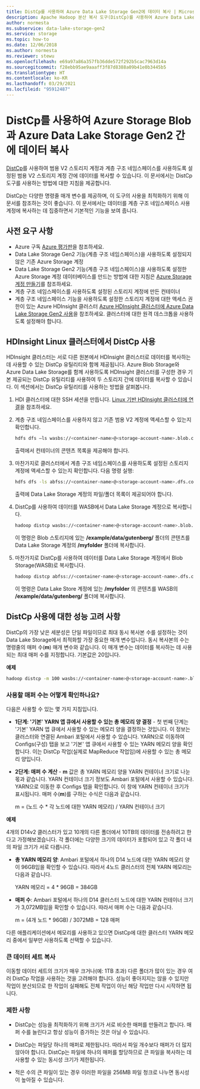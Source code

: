 ```yaml
---
title: DistCp를 사용하여 Azure Data Lake Storage Gen2에 데이터 복사 | Microsoft Docs
description: Apache Hadoop 분산 복사 도구(DistCp)를 사용하여 Azure Data Lake Storage Gen2로/에서 데이터를 복사합니다.
author: normesta
ms.subservice: data-lake-storage-gen2
ms.service: storage
ms.topic: how-to
ms.date: 12/06/2018
ms.author: normesta
ms.reviewer: stewu
ms.openlocfilehash: e69a97a86a357fb36dde572f292b5cac7963d14a
ms.sourcegitcommit: f28ebb95ae9aaaff3f87d8388a09b41e0b3445b5
ms.translationtype: HT
ms.contentlocale: ko-KR
ms.lasthandoff: 03/29/2021
ms.locfileid: "95912487"
---
```

# <a name="use-distcp-to-copy-data-between-azure-storage-blobs-and-azure-data-lake-storage-gen2"></a>DistCp를 사용하여 Azure Storage Blob과 Azure Data Lake Storage Gen2 간에 데이터 복사

[DistCp](https://hadoop.apache.org/docs/stable/hadoop-distcp/DistCp.html)를 사용하여 범용 V2 스토리지 계정과 계층 구조 네임스페이스를 사용하도록 설정된 범용 V2 스토리지 계정 간에 데이터를 복사할 수 있습니다. 이 문서에서는 DistCp 도구를 사용하는 방법에 대한 지침을 제공합니다.

DistCp는 다양한 명령줄 매개 변수를 제공하며, 이 도구의 사용을 최적화하기 위해 이 문서를 참조하는 것이 좋습니다. 이 문서에서는 데이터를 계층 구조 네임스페이스 사용 계정에 복사하는 데 집중하면서 기본적인 기능을 보여 줍니다.

## <a name="prerequisites"></a>사전 요구 사항

* Azure 구독 [Azure 평가판](https://azure.microsoft.com/pricing/free-trial/)을 참조하세요.
* Data Lake Storage Gen2 기능(계층 구조 네임스페이스)을 사용하도록 설정되지 않은 기존 Azure Storage 계정
* Data Lake Storage Gen2 기능(계층 구조 네임스페이스)을 사용하도록 설정한 Azure Storage 계정 데이터베이스를 만드는 방법에 대한 지침은 [Azure Storage 계정 만들기](../common/storage-account-create.md)를 참조하세요.
* 계층 구조 네임스페이스를 사용하도록 설정된 스토리지 계정에 만든 컨테이너
* 계층 구조 네임스페이스 기능을 사용하도록 설정한 스토리지 계정에 대한 액세스 권한이 있는 Azure HDInsight 클러스터 [Azure HDInsight 클러스터에 Azure Data Lake Storage Gen2 사용](../../hdinsight/hdinsight-hadoop-use-data-lake-storage-gen2.md?toc=%2fazure%2fstorage%2fblobs%2ftoc.json)을 참조하세요. 클러스터에 대한 원격 데스크톱을 사용하도록 설정해야 합니다.

## <a name="use-distcp-from-an-hdinsight-linux-cluster"></a>HDInsight Linux 클러스터에서 DistCp 사용

HDInsight 클러스터는 서로 다른 원본에서 HDInsight 클러스터로 데이터를 복사하는 데 사용할 수 있는 DistCp 유틸리티와 함께 제공됩니다. Azure Blob Storage와 Azure Data Lake Storage를 함께 사용하도록 HDInsight 클러스터를 구성한 경우 기본 제공되는 DistCp 유틸리티를 사용하여 두 스토리지 간에 데이터를 복사할 수 있습니다. 이 섹션에서는 DistCp 유틸리티를 사용하는 방법을 살펴봅니다.

1. HDI 클러스터에 대한 SSH 세션을 만듭니다. [Linux 기반 HDInsight 클러스터에 연결](../../hdinsight/hdinsight-hadoop-linux-use-ssh-unix.md)을 참조하세요.

2. 계층 구조 네임스페이스를 사용하지 않고 기존 범용 V2 계정에 액세스할 수 있는지 확인합니다.

    ```bash
    hdfs dfs –ls wasbs://<container-name>@<storage-account-name>.blob.core.windows.net/
    ```

   출력에서 컨테이너의 콘텐츠 목록을 제공해야 합니다.

3. 마찬가지로 클러스터에서 계층 구조 네임스페이스를 사용하도록 설정된 스토리지 계정에 액세스할 수 있는지 확인합니다. 다음 명령 실행:

    ```bash
    hdfs dfs -ls abfss://<container-name>@<storage-account-name>.dfs.core.windows.net/
    ```

    출력에 Data Lake Storage 계정의 파일/폴더 목록이 제공되어야 합니다.

4. DistCp를 사용하여 데이터를 WASB에서 Data Lake Storage 계정으로 복사합니다.

    ```bash
    hadoop distcp wasbs://<container-name>@<storage-account-name>.blob.core.windows.net/example/data/gutenberg abfss://<container-name>@<storage-account-name>.dfs.core.windows.net/myfolder
    ```

    이 명령은 Blob 스토리지에 있는 **/example/data/gutenberg/** 폴더의 콘텐츠를 Data Lake Storage 계정의 **/myfolder** 폴더에 복사합니다.

5. 마찬가지로 DistCp를 사용하여 데이터를 Data Lake Storage 계정에서 Blob Storage(WASB)로 복사합니다.

    ```bash
    hadoop distcp abfss://<container-name>@<storage-account-name>.dfs.core.windows.net/myfolder wasbs://<container-name>@<storage-account-name>.blob.core.windows.net/example/data/gutenberg
    ```

    이 명령은 Data Lake Store 계정에 있는 **/myfolder** 의 콘텐츠를 WASB의 **/example/data/gutenberg/** 폴더에 복사합니다.

## <a name="performance-considerations-while-using-distcp"></a>DistCp 사용에 대한 성능 고려 사항

DistCp의 가장 낮은 세분성은 단일 파일이므로 최대 동시 복사본 수를 설정하는 것이 Data Lake Storage에서 최적화할 가장 중요한 매개 변수입니다. 동시 복사본의 수는 명령줄의 매퍼 수(**m**) 매개 변수와 같습니다. 이 매개 변수는 데이터를 복사하는 데 사용되는 최대 매퍼 수를 지정합니다. 기본값은 20입니다.

**예제**

```bash
hadoop distcp -m 100 wasbs://<container-name>@<storage-account-name>.blob.core.windows.net/example/data/gutenberg abfss://<container-name>@<storage-account-name>.dfs.core.windows.net/myfolder
```

### <a name="how-do-i-determine-the-number-of-mappers-to-use"></a>사용할 매퍼 수는 어떻게 확인하나요?

다음은 사용할 수 있는 몇 가지 지침입니다.

* **1단계: '기본' YARN 앱 큐에서 사용할 수 있는 총 메모리 양 결정** - 첫 번째 단계는 '기본' YARN 앱 큐에서 사용할 수 있는 메모리 양을 결정하는 것입니다. 이 정보는 클러스터와 연결된 Ambari 포털에서 사용할 수 있습니다. YARN으로 이동하여 Configs(구성) 탭을 보고 '기본' 앱 큐에서 사용할 수 있는 YARN 메모리 양을 확인합니다. 이는 DistCp 작업(실제로 MapReduce 작업임)에 사용할 수 있는 총 메모리 양입니다.

* **2단계: 매퍼 수 계산** - **m** 값은 총 YARN 메모리 양을 YARN 컨테이너 크기로 나눈 몫과 같습니다. YARN 컨테이너 크기 정보도 Ambari 포털에서 사용할 수 있습니다. YARN으로 이동한 후 Configs 탭을 확인합니다. 이 창에 YARN 컨테이너 크기가 표시됩니다. 매퍼 수(**m**)를 구하는 수식은 다음과 같습니다.

    m = (노드 수 * 각 노드에 대한 YARN 메모리) / YARN 컨테이너 크기

**예제**

4개의 D14v2 클러스터가 있고 10개의 다른 폴더에서 10TB의 데이터를 전송하려고 한다고 가정해보겠습니다. 각 폴더에는 다양한 크기의 데이터가 포함되어 있고 각 폴더 내의 파일 크기가 서로 다릅니다.

* **총 YARN 메모리 양**: Ambari 포털에서 하나의 D14 노드에 대한 YARN 메모리 양이 96GB임을 확인할 수 있습니다. 따라서 4노드 클러스터의 전체 YARN 메모리는 다음과 같습니다. 

    YARN 메모리 = 4 * 96GB = 384GB

* **매퍼 수**: Ambari 포털에서 하나의 D14 클러스터 노드에 대한 YARN 컨테이너 크기가 3,072MB임을 확인할 수 있습니다. 따라서 매퍼 수는 다음과 같습니다.

    m = (4개 노드 * 96GB) / 3072MB = 128 매퍼

다른 애플리케이션에서 메모리를 사용하고 있으면 DistCp에 대한 클러스터 YARN 메모리 중에서 일부만 사용하도록 선택할 수 있습니다.

### <a name="copying-large-datasets"></a>큰 데이터 세트 복사

이동할 데이터 세트의 크기가 매우 크거나(예: 1TB 초과) 다른 폴더가 많이 있는 경우 여러 DistCp 작업을 사용하는 것을 고려해야 합니다. 성능이 좋아지지는 않을 수 있지만 작업이 분산되므로 한 작업이 실패해도 전체 작업이 아닌 해당 작업만 다시 시작하면 됩니다.

### <a name="limitations"></a>제한 사항

* DistCp는 성능을 최적화하기 위해 크기가 서로 비슷한 매퍼를 만들려고 합니다. 매퍼 수를 늘린다고 항상 성능이 증가하는 것은 아닐 수 있습니다.

* DistCp는 파일당 하나의 매퍼로 제한됩니다. 따라서 파일 개수보다 매퍼가 더 많지 않아야 합니다. DistCp는 파일에 하나의 매퍼를 할당하므로 큰 파일을 복사하는 데 사용할 수 있는 동시성 크기가 제한됩니다.

* 적은 수의 큰 파일이 있는 경우 이러한 파일을 256MB 파일 청크로 나누면 동시성이 높아질 수 있습니다.